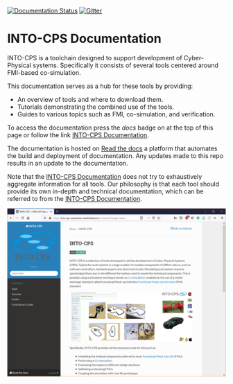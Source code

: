 [![Documentation Status](https://readthedocs.org/projects/into-cps-association/badge/?version=latest)](https://into-cps-association.readthedocs.io/en/latest/?badge=latest)
[![Gitter](https://badges.gitter.im/INTO-CPS/community.svg)](https://gitter.im/INTO-CPS/community?utm_source=badge&utm_medium=badge&utm_campaign=pr-badge)

# INTO-CPS Documentation

INTO-CPS is a toolchain designed to support development of Cyber-Physical systems.
Specifically it consists of several tools centered around FMI-based co-simulation.

This documentation serves as a hub for these tools by providing:

- An overview of tools and where to download them.
- Tutorials demonstrating the combined use of the tools.
- Guides to various topics such as FMI, co-simulation, and verification.

To access the documentation press the _docs_ badge on at the top of this page or follow the link [INTO-CPS Documentation](https://into-cps-association.readthedocs.io/en/latest/).

The documentation is hosted on [Read the docs](https://readthedocs.org/) a platform that automates the build and deployment of documentation. Any updates made to this repo results in an update to the documentation.

Note that the [INTO-CPS Documentation](https://into-cps-association.readthedocs.io/en/latest/) does not try to exhaustively aggregate information for all tools. Our philosophy is that each tool should provide its own in-depth and technical documentation, which can be referred to from the [INTO-CPS Documentation](https://into-cps-association.readthedocs.io/en/latest/).

<img src="docs/images/documentation_preview.png">
